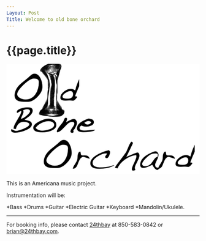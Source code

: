 ```yaml
---
Layout: Post
Title: Welcome to old bone orchard
---
```

{{page.title}}
===
![old bone orchard logo](/images/obo_logo.png)
  
This is an Americana music project.  


Instrumentation will be:

*Bass
*Drums
*Guitar
*Electric Guitar
*Keyboard
*Mandolin/Ukulele. 
****
For booking info, please contact [24thbay](http://www.24thbay.com) at 850-583-0842 or [brian@24thbay.com](mailto:brian@24thbay.com).

